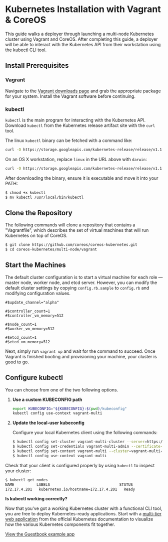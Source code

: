 # Kubernetes Installation with Vagrant &amp; CoreOS

This guide walks a deployer through launching a multi-node Kubernetes cluster using Vagrant and CoreOS.
After completing this guide, a deployer will be able to interact with the Kubernetes API from their workstation using the kubectl CLI tool.

## Install Prerequisites

### Vagrant

Navigate to the [Vagrant downloads page][vagrant-downloads] and grab the appropriate package for your system. Install the Vagrant software before continuing.

[vagrant-downloads]: https://www.vagrantup.com/downloads.html

### kubectl

`kubectl` is the main program for interacting with the Kubernetes API. Download `kubectl` from the Kubernetes release artifact site with the `curl` tool.

The linux `kubectl` binary can be fetched with a command like:

```sh
curl -O https://storage.googleapis.com/kubernetes-release/release/v1.1.2/bin/linux/amd64/kubectl
```

On an OS X workstation, replace `linux` in the URL above with `darwin`:

```sh
curl -O https://storage.googleapis.com/kubernetes-release/release/v1.1.2/bin/darwin/amd64/kubectl
```

After downloading the binary, ensure it is executable and move it into your PATH:

```sh
$ chmod +x kubectl
$ mv kubectl /usr/local/bin/kubectl
```

## Clone the Repository

The following commands will clone a repository that contains a "Vagrantfile", which describes the set of virtual machines that will run Kubernetes on top of CoreOS.

```sh
$ git clone https://github.com/coreos/coreos-kubernetes.git
$ cd coreos-kubernetes/multi-node/vagrant
```

## Start the Machines

The default cluster configuration is to start a virtual machine for each role &mdash; master node, worker node, and etcd server. However, you can modify the default cluster settings by copying `config.rb.sample` to `config.rb` and modifying configuration values.

```
#$update_channel="alpha"

#$controller_count=1
#$controller_vm_memory=512

#$node_count=1
#$worker_vm_memory=512

#$etcd_count=1
#$etcd_vm_memory=512
```

Next, simply run `vagrant up` and wait for the command to succeed.
Once Vagrant is finished booting and provisioning your machine, your cluster is good to go.

## Configure kubectl
You can choose from one of the two following options.

1. **Use a custom KUBECONFIG path**

	```sh
	export KUBECONFIG="${KUBECONFIG}:$(pwd)/kubeconfig"
	kubectl config use-context vagrant-multi
	```

1. **Update the local-user kubeconfig**

	Configure your local Kubernetes client using the following commands:

	```sh
	$ kubectl config set-cluster vagrant-multi-cluster --server=https://172.17.4.101:443 --certificate-authority=${PWD}/ssl/ca.pem
	$ kubectl config set-credentials vagrant-multi-admin --certificate-authority=${PWD}/ssl/ca.pem --client-key=${PWD}/ssl/admin-key.pem --client-certificate=${PWD}/ssl/admin.pem
	$ kubectl config set-context vagrant-multi --cluster=vagrant-multi-cluster --user=vagrant-multi-admin
	$ kubectl config use-context vagrant-multi
	```

Check that your client is configured properly by using `kubectl` to inspect your cluster:

```sh
$ kubectl get nodes
NAME          LABELS                               STATUS
172.17.4.201   kubernetes.io/hostname=172.17.4.201   Ready
```

<div class="co-m-docs-next-step">
  <p><strong>Is kubectl working correctly?</strong></p>
  <p>Now that you've got a working Kubernetes cluster with a functional CLI tool, you are free to deploy Kubernetes-ready applications.
Start with a <a href="http://kubernetes.io/v1.1/examples/guestbook-go/README.html" data-category="Docs Next" data-event="kubernetes.io: Guestbook">multi-tier web application</a> from the official Kubernetes documentation to visualize how the various Kubernetes components fit together.</p>
  <a href="http://kubernetes.io/v1.1/examples/guestbook-go/README.html" class="btn btn-default btn-icon-right" data-category="Docs Next" data-event="kubernetes.io: Guestbook">View the Guestbook example app</a>
</div>
